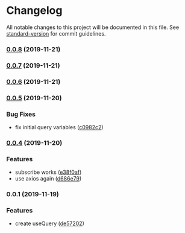 # Changelog

All notable changes to this project will be documented in this file. See [standard-version](https://github.com/conventional-changelog/standard-version) for commit guidelines.

### [0.0.8](https://github.com/forsigner/taro-stook-graphql/compare/v0.0.7...v0.0.8) (2019-11-21)

### [0.0.7](https://github.com/forsigner/taro-stook-graphql/compare/v0.0.6...v0.0.7) (2019-11-21)

### [0.0.6](https://github.com/forsigner/taro-stook-graphql/compare/v0.0.5...v0.0.6) (2019-11-21)

### [0.0.5](https://github.com/forsigner/taro-stook-graphql/compare/v0.0.4...v0.0.5) (2019-11-20)


### Bug Fixes

* fix initial query variables ([c0982c2](https://github.com/forsigner/taro-stook-graphql/commit/c0982c2c237ca35ce0e81ce9cb5fa95892cf088b))

### [0.0.4](https://github.com/forsigner/taro-stook-graphql/compare/v0.0.1...v0.0.4) (2019-11-20)


### Features

* subscribe works ([e38f0af](https://github.com/forsigner/taro-stook-graphql/commit/e38f0af932f1fffd775751c79b86a7a161671f7e))
* use axios again ([d686e79](https://github.com/forsigner/taro-stook-graphql/commit/d686e79ee8e16a282dc543be110ad8598e5a4392))

### 0.0.1 (2019-11-19)


### Features

* create useQuery ([de57202](https://github.com/forsigner/taro-stook-graphql/commit/de57202742a461b2228d07c84705fe20b8b524b7))
